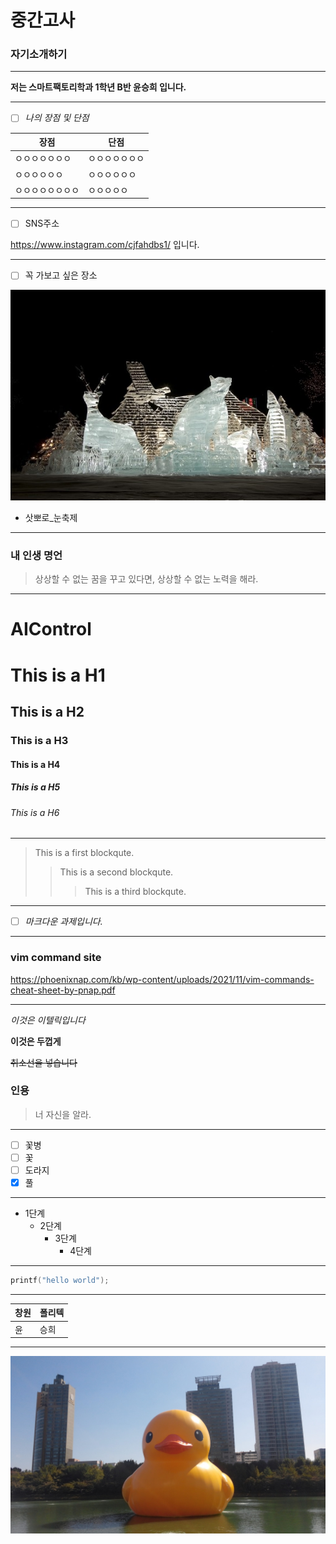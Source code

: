 # 중간고사 

### 자기소개하기
***
**저는 스마트팩토리학과 1학년 B반 윤승희 입니다.**
***
- [ ] *나의 장점 및 단점*

장점 | 단점
---- |------
ㅇㅇㅇㅇㅇㅇㅇ    | ㅇㅇㅇㅇㅇㅇㅇ
ㅇㅇㅇㅇㅇㅇ    | ㅇㅇㅇㅇㅇㅇ
ㅇㅇㅇㅇㅇㅇㅇㅇ    | ㅇㅇㅇㅇㅇ
***
- [ ] SNS주소

<a>https://www.instagram.com/cjfahdbs1/ 입니다.
***

- [ ] 꼭 가보고 싶은 장소

![눈축제](/fb40_4_i10.jpg)
* 삿뽀로_눈축제
***
  
### 내 인생 명언 ###

>상상할 수 없는 꿈을 꾸고 있다면, 상상할 수 없는 노력을 해라.

***

# AIControl

# This is a H1
## This is a H2
### This is a H3
#### This is a H4
##### This is a H5
###### This is a H6
***

>This is a first blockqute.
>>This is a second blockqute.
>>>This is a third blockqute.
***

- [ ] *마크다운 과제입니다.*
***

### vim command site

<a>https://phoenixnap.com/kb/wp-content/uploads/2021/11/vim-commands-cheat-sheet-by-pnap.pdf
***
  
*이것은 이텔릭입니다*
  
**이것은 두껍게**
  
~~취소선을 넣습니다~~

### 인용 ###

>너 자신을 알라.

 ***

- [ ] 꽃병
- [ ] 꽃
- [ ] 도라지
- [x] 풀
***
  
  * 1단계
     - 2단계
       + 3단계
         + 4단계
***
  
```c++
printf("hello world");
```
***
  
창원 | 폴리텍
---- |-------
윤   |  승희
  
***
  
![오리](/687474703a2f2f6366696c65362e75662e746973746f72792e636f6d2f696d6167652f32343236453634363534334339423435333243374230.jpg)

